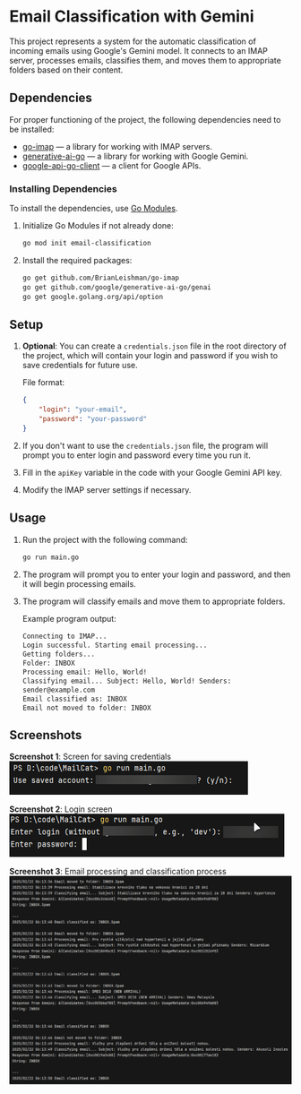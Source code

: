 # Email Classification with Gemini

This project represents a system for the automatic classification of incoming emails using Google's Gemini model. It connects to an IMAP server, processes emails, classifies them, and moves them to appropriate folders based on their content.

## Dependencies

For proper functioning of the project, the following dependencies need to be installed:

- [go-imap](https://github.com/BrianLeishman/go-imap) — a library for working with IMAP servers.
- [generative-ai-go](https://github.com/google/generative-ai-go) — a library for working with Google Gemini.
- [google-api-go-client](https://github.com/googleapis/google-api-go-client) — a client for Google APIs.

### Installing Dependencies

To install the dependencies, use [Go Modules](https://blog.golang.org/using-go-modules).

1. Initialize Go Modules if not already done:

   ```bash
   go mod init email-classification
   ```

2. Install the required packages:

   ```bash
   go get github.com/BrianLeishman/go-imap
   go get github.com/google/generative-ai-go/genai
   go get google.golang.org/api/option
   ```

## Setup

1. **Optional**: You can create a `credentials.json` file in the root directory of the project, which will contain your login and password if you wish to save credentials for future use.

   File format:

   ```json
   {
       "login": "your-email",
       "password": "your-password"
   }
   ```

2. If you don't want to use the `credentials.json` file, the program will prompt you to enter login and password every time you run it.

3. Fill in the `apiKey` variable in the code with your Google Gemini API key.

4. Modify the IMAP server settings if necessary.

## Usage

1. Run the project with the following command:

   ```bash
   go run main.go
   ```

2. The program will prompt you to enter your login and password, and then it will begin processing emails.

3. The program will classify emails and move them to appropriate folders.

   Example program output:

   ```
   Connecting to IMAP...
   Login successful. Starting email processing...
   Getting folders...
   Folder: INBOX
   Processing email: Hello, World!
   Classifying email... Subject: Hello, World! Senders: sender@example.com
   Email classified as: INBOX
   Email not moved to folder: INBOX
   ```

## Screenshots

**Screenshot 1**: Screen for saving credentials  
![remember.png](assets%2Fremember.png)

**Screenshot 2**: Login screen  
![login.png](assets%2Flogin.png)

**Screenshot 3**: Email processing and classification process  
![result.png](assets%2Fresult.png)